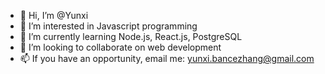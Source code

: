 - 👋 Hi, I’m @Yunxi
- 👀 I’m interested in Javascript programming
- 🌱 I’m currently learning Node.js, React.js, PostgreSQL
- 💞️ I’m looking to collaborate on web development
- 📫 If you have an opportunity, email me: yunxi.bancezhang@gmail.com

<!---
YunxiBZ/YunxiBZ is a ✨ special ✨ repository because its `README.md` (this file) appears on your GitHub profile.
You can click the Preview link to take a look at your changes.
--->
